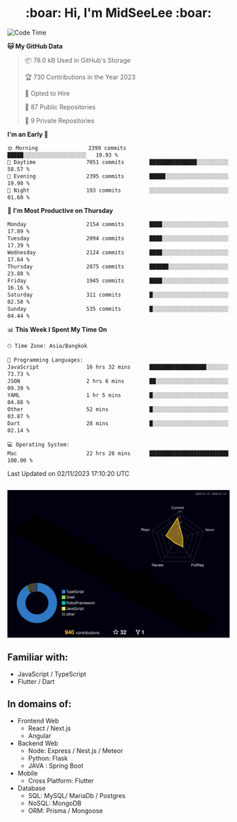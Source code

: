 <h1 align="center"> :boar: Hi, I'm MidSeeLee :boar:</h1>
 
<!--START_SECTION:waka-->
![Code Time](http://img.shields.io/badge/Code%20Time-1%2C073%20hrs%2041%20mins-blue)

**🐱 My GitHub Data** 

> 📦 78.0 kB Used in GitHub's Storage 
 > 
> 🏆 730 Contributions in the Year 2023
 > 
> 💼 Opted to Hire
 > 
> 📜 87 Public Repositories 
 > 
> 🔑 9 Private Repositories 
 > 
**I'm an Early 🐤** 

```text
🌞 Morning                2399 commits        █████░░░░░░░░░░░░░░░░░░░░   19.93 % 
🌆 Daytime                7051 commits        ███████████████░░░░░░░░░░   58.57 % 
🌃 Evening                2395 commits        █████░░░░░░░░░░░░░░░░░░░░   19.90 % 
🌙 Night                  193 commits         ░░░░░░░░░░░░░░░░░░░░░░░░░   01.60 % 
```
📅 **I'm Most Productive on Thursday** 

```text
Monday                   2154 commits        ████░░░░░░░░░░░░░░░░░░░░░   17.89 % 
Tuesday                  2094 commits        ████░░░░░░░░░░░░░░░░░░░░░   17.39 % 
Wednesday                2124 commits        ████░░░░░░░░░░░░░░░░░░░░░   17.64 % 
Thursday                 2875 commits        ██████░░░░░░░░░░░░░░░░░░░   23.88 % 
Friday                   1945 commits        ████░░░░░░░░░░░░░░░░░░░░░   16.16 % 
Saturday                 311 commits         █░░░░░░░░░░░░░░░░░░░░░░░░   02.58 % 
Sunday                   535 commits         █░░░░░░░░░░░░░░░░░░░░░░░░   04.44 % 
```


📊 **This Week I Spent My Time On** 

```text
🕑︎ Time Zone: Asia/Bangkok

💬 Programming Languages: 
JavaScript               16 hrs 32 mins      ██████████████████░░░░░░░   73.73 % 
JSON                     2 hrs 6 mins        ██░░░░░░░░░░░░░░░░░░░░░░░   09.39 % 
YAML                     1 hr 5 mins         █░░░░░░░░░░░░░░░░░░░░░░░░   04.88 % 
Other                    52 mins             █░░░░░░░░░░░░░░░░░░░░░░░░   03.87 % 
Dart                     28 mins             █░░░░░░░░░░░░░░░░░░░░░░░░   02.14 % 

💻 Operating System: 
Mac                      22 hrs 26 mins      █████████████████████████   100.00 % 
```


 Last Updated on 02/11/2023 17:10:20 UTC
<!--END_SECTION:waka-->

##

![](./profile-3d-contrib/profile-night-rainbow.svg)

## Familiar with:
- JavaScript / TypeScript
- Flutter / Dart

## In domains of:
- Frontend Web
  - React / Next.js
  - Angular
- Backend Web
  - Node: Express / Nest.js / Meteor
  - Python: Flask
  - JAVA : Spring Boot
- Mobile
  - Cross Platform: Flutter
- Database
  - SQL: MySQL/ MariaDb / Postgres
  - NoSQL: MongoDB
  - ORM: Prisma / Mongoose
